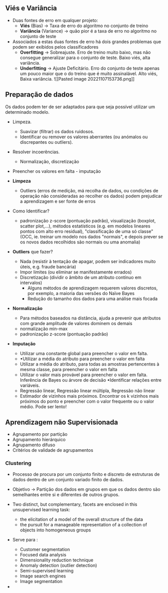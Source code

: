 ## Viés e Variância

- Duas fontes de erro em qualquer projeto:
	- **Viés** (Bias) -> Taxa de erro do algoritmo no conjunto de treino
	- **Variância** (Variance) -> quão pior é a taxa de erro no algoritmo no conjunto de teste
- Associados a estas duas fontes de erro há dois grandes problemas que podem ser exibidos pelos classificadores
	- **Overfitting** -> Sobreajuste. Erro de treino muito baixo, mas não consegue generalizar para o conjunto de teste. Baixo viés, alta variância.
	- **Underfitting** -> Ajuste Deficitário. Erro do conjunto de teste apenas um pouco maior que o do treino que é muito assinalável. Alto viés, Baixa variância.
![[Pasted image 20221107153736.png]]

## Preparação de dados
Os dados podem ter de ser adaptados para que seja possível utilizar um determinado modelo.

- Limpeza. 
	- Suavizar (filtrar) os dados ruidosos. 
	- Identificar ou remover os valores aberrantes (ou anómalos ou discrepantes ou outliers). 
- Resolver incoerências. 
	- Normalização, discretização
- Preencher os valores em falta - imputação

- **Limpeza**
	- Outliers (erros de medição, má recolha de dados, ou condições de operação não consideradas ao recolher os dados) podem prejudicar a aprendizagem e ser fonte de erros
- Como Identificar?
	- padronização z-score (pontuação padrão), visualização (boxplot, scatter plot,...), métodos estatísticos (e.g. em modelos lineares pontos com alto erro residual), "classificação de uma só classe" (OCC, ie. treinar um modelo nos dados "normais", e depois prever se os novos dados recolhidos são normais ou uma anomalia)

- **Outliers** que fazer?
	- Nada (resistir à tentação de apagar, podem ser indicadores muito úteis, e.g. fraude bancária)
	- Impor limites (ou eliminar se manifestamente errados)
	- Discretização (dividir o âmbito de um atributo contínuo em intervalos)
		- Alguns métodos de aprendizagem requerem valores discretos, por exemplo, a maioria das versões do Naïve Bayes
		- Redução do tamanho dos dados para uma análise mais focada

- **Normalização**
	- Para métodos baseados na distância, ajuda a prevenir que atributos com grande amplitude de valores dominem os demais 
	- normalização min-max 
	- padronização z-score (pontuação padrão)

- **Imputação**
	- Utilizar uma constante global para preencher o valor em falta.
	- •Utilizar a média do atributo para preencher o valor em falta
	- Utilizar a média do atributo, para todas as amostras pertencentes à mesma classe, para preencher o valor em falta
	- Utilizar o valor mais provável para preencher o valor em falta. Inferência de Bayes ou árvore de decisão •Identificar relações entre variáveis.
	- Regressão linear, Regressão linear múltipla, Regressão não linear 
	- Estimador de vizinhos mais próximos. Encontrar os k vizinhos mais próximos do ponto e preencher com o valor frequente ou o valor médio. Pode ser lento!

## Aprendizagem não Supervisionada

- Agrupamento por partição
- Agrupamento hierárquico
- Agrupamento difuso
- Critérios de validade de agrupamentos

### Clustering
- Processo de procura por um conjunto finito e discreto de estruturas de dados dentro de um conjunto variado finito de dados.
- Objetivo -> Partição dos dados em grupos em que os dados dentro são semelhantes entre si e diferentes de outros grupos.
- Two distinct, but complementary, facets are enclosed in this unsupervised learning task: 
	- the elicitation of a model of the overall structure of the data 
	- the pursuit for a manageable representation of a collection of objects into homogeneous groups

- Serve para :
	- Customer segmentation 
	- Focused data analysis 
	- Dimensionality reduction technique 
	- Anomaly detection (outlier detection) 
	- Semi-supervised learning 
	- Image search engines 
	- Image segmentation
- 